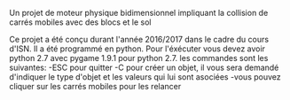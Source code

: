Un projet de moteur physique bidimensionnel impliquant la collision de carrés mobiles avec des blocs et le sol

Ce projet a été conçu durant l'année 2016/2017 dans le cadre du cours d'ISN. Il a été programmé en python. Pour l'éxécuter vous devez avoir python 2.7 avec pygame 1.9.1 pour python 2.7. les commandes sont les suivantes: -ESC pour quitter -C pour créer un objet, il vous sera demandé d'indiquer le type d'objet et les valeurs qui lui sont asociées -vous pouvez cliquer sur les carrés mobiles pour les relancer